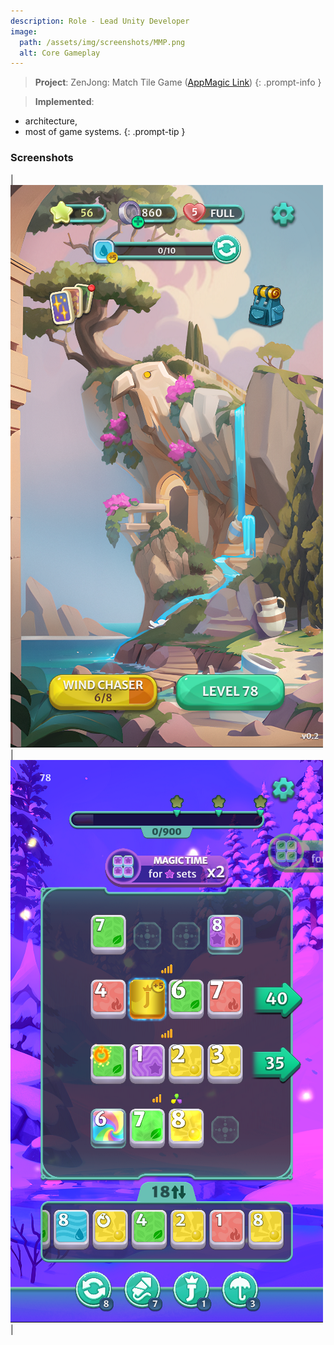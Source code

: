 ```yaml
---
description: Role - Lead Unity Developer
image:
  path: /assets/img/screenshots/MMP.png
  alt: Core Gameplay
---
```


> **Project**: ZenJong: Match Tile Game ([AppMagic Link](https://appmagic.rocks/google-play/zenjong-match-tile-game/com.deuscraft.zenjong)) 
{: .prompt-info } 

> **Implemented**:
- architecture,
- most of game systems.
{: .prompt-tip } 

### Screenshots

|![](/assets/img/screenshots/14MM1.png) | ![](/assets/img/screenshots/15MM2.png)|